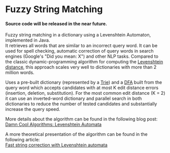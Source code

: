 Fuzzy String Matching
=====================

#### Source code will be released in the near future.  

  
Fuzzy string matching in a dictionary using a Levenshtein Automaton, implemented in Java.  
It retrieves all words that are similar to an incorrect query word. It can be used for spell checking, automatic correction of query words in search engines (Google's "Did you mean: X") and other NLP tasks. Compared to the classic dynamic-programming algorithm for computing the [Levenshtein distance](http://en.wikipedia.org/wiki/Levenshtein_distance), this approach scales very well to dictionaries with more than 2 million words.

Uses a pre-built dictionary (represented by a [Trie](http://en.wikipedia.org/wiki/Trie)) and a [DFA](http://en.wikipedia.org/wiki/Deterministic_finite_automaton) built from the query word which accepts candidates with at most K edit distance errors (insertion, deletion, substitution). For the most common edit distance (K = 2) it can use an inverted-word dictionary and parallel search in both dictionaries to reduce the number of tested candidates and substantially increase the query speed.
  
More details about the algorithm can be found in the following blog post:  
[Damn Cool Algorithms: Levenshtein Automata](http://blog.notdot.net/2010/07/Damn-Cool-Algorithms-Levenshtein-Automata)
  
A more theoretical presentation of the algorithm can be found in the following article:  
[Fast string correction with Levenshtein automata](http://csi.ufs.ac.za/resres/files/Schultz.pdf)
